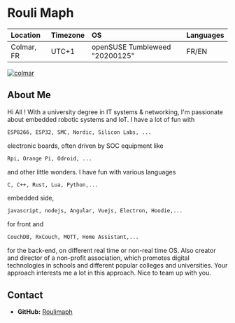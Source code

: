 # Rouli Maph 

| Location | Timezone | OS | Languages |
| :--- | :--- | :--- | :--- |
| Colmar, FR | UTC+1 | openSUSE Tumbleweed "20200125" | FR/EN |

[![colmar](https://tourisme-colmar.com/templates/yootheme/cache/AdobeStock_213722511d-b593ffc0.jpeg)](https://tourisme-colmar.com/fr/)


## About Me

Hi All ! With a university degree in IT systems & networking, I'm passionate about embedded robotic systems and IoT. I have a lot of fun with 

```bash
ESP8266, ESP32, SMC, Nordic, Silicon Labs, ... 
```
electronic boards, often driven by SOC equipment like 
```bash
Rpi, Orange Pi, Odroid, ...
```
and other little wonders.
I have fun with various languages 

```bash
C, C++, Rust, Lua, Python,...
```
 embedded side, 

```bash
javascript, nodejs, Angular, Vuejs, Electron, Hoodie,...
```
 for front and 

```bash
CouchDB, RxCouch, MQTT, Home Assistant,...
```
 for the back-end, on different real time or non-real time OS.
Also creator and director of a non-profit association, which promotes digital technologies in schools and different popular colleges and universities. Your approach interests me a lot in this approach. Nice to team up with you.


## Contact

* __GitHub:__ [Roulimaph](https://github.com/Roulimaph) 
